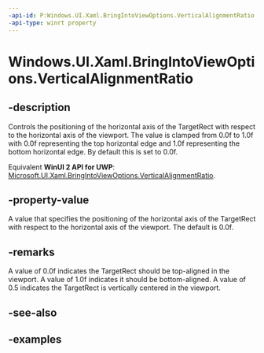 ```yaml
---
-api-id: P:Windows.UI.Xaml.BringIntoViewOptions.VerticalAlignmentRatio
-api-type: winrt property
---
```


<!-- Property syntax.
public double VerticalAlignmentRatio { get;  set; }
-->

# Windows.UI.Xaml.BringIntoViewOptions.VerticalAlignmentRatio

## -description
Controls the positioning of the horizontal axis of the TargetRect with respect to the horizontal axis of the viewport. The value is clamped from 0.0f to 1.0f with 0.0f representing the top horizontal edge and 1.0f representing the bottom horizontal edge. By default this is set to 0.0f.

Equivalent **WinUI 2 API for UWP**: [Microsoft.UI.Xaml.BringIntoViewOptions.VerticalAlignmentRatio](/windows/winui/api/microsoft.ui.xaml.bringintoviewoptions.verticalalignmentratio).

## -property-value

A value that specifies the positioning of the horizontal axis of the TargetRect with respect to the horizontal axis of the viewport. The default is 0.0f.

## -remarks
A value of 0.0f indicates the TargetRect should be top-aligned in the viewport. A value of 1.0f indicates it should be bottom-aligned. A value of 0.5 indicates the TargetRect is vertically centered in the viewport.

## -see-also

## -examples

